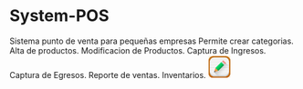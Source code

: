 # System-POS
Sistema punto de venta para pequeñas empresas
Permite crear categorias.
Alta de productos.
Modificacion de Productos.
Captura de Ingresos.
Captura de Egresos.
Reporte de ventas.
Inventarios.
![alt text](https://github.com/muqui/System-POS/blob/master/src/images/crearCategoria64x64.png)
